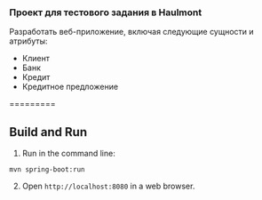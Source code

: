 ### Проект для тестового задания в Haulmont
Разработать веб-приложение, включая следующие сущности и атрибуты:
- Клиент
- Банк
- Кредит
- Кредитное предложение

=========

Build and Run
-------------

1. Run in the command line:
```	
mvn spring-boot:run
```	

2. Open `http://localhost:8080` in a web browser.
